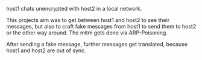 host1 chats unencrypted with host2 in a local network.

This projects aim was to get between host1 and host2 to see their messages, but also to craft fake messages from host1 to send them to host2 or the other way around.
The mitm gets done via ARP-Poisoning.

After sending a fake message, further messages get translated, because host1 and host2 are out of sync.
